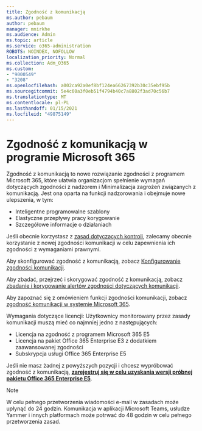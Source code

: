 ```yaml
---
title: Zgodność z komunikacją
ms.author: pebaum
author: pebaum
manager: mnirkhe
ms.audience: Admin
ms.topic: article
ms.service: o365-administration
ROBOTS: NOINDEX, NOFOLLOW
localization_priority: Normal
ms.collection: Adm_O365
ms.custom:
- "9000549"
- "3208"
ms.openlocfilehash: a002ca92a0ef8bf124ea66267392b30c35ebf95b
ms.sourcegitcommit: 5e4c60a3f0eb51f4794b40c7a8802f3ad70c56b7
ms.translationtype: MT
ms.contentlocale: pl-PL
ms.lasthandoff: 01/15/2021
ms.locfileid: "49875149"
---
```

# <a name="communication-compliance-in-microsoft-365"></a>Zgodność z komunikacją w programie Microsoft 365

Zgodność z komunikacją to nowe rozwiązanie zgodności z programem Microsoft 365, które ułatwia organizacjom spełnienie wymagań dotyczących zgodności z nadzorem i Minimalizacja zagrożeń związanych z komunikacją. Jest ona oparta na funkcji nadzorowania i obejmuje nowe ulepszenia, w tym:

- Inteligentne programowalne szablony
- Elastyczne przepływy pracy korygowanie
- Szczegółowe informacje o działaniach

Jeśli obecnie korzystasz z [zasad dotyczących kontroli](https://docs.microsoft.com/microsoft-365/compliance/supervision-policies), zalecamy obecnie korzystanie z nowej zgodności komunikacji w celu zapewnienia ich zgodności z wymaganiami prawnymi.

Aby skonfigurować zgodność z komunikacją, zobacz [Konfigurowanie zgodności komunikacji](https://docs.microsoft.com/microsoft-365/compliance/communication-compliance-configure).

Aby zbadać, przejrzeć i skorygować zgodność z komunikacją, zobacz [zbadanie i korygowanie alertów zgodności dotyczących komunikacji](https://docs.microsoft.com/microsoft-365/compliance/communication-compliance-investigate-remediate).

Aby zapoznać się z omówieniem funkcji zgodności komunikacji, zobacz [zgodność komunikacji w systemie Microsoft 365](https://docs.microsoft.com/microsoft-365/compliance/communication-compliance).

Wymagania dotyczące licencji: Użytkownicy monitorowany przez zasady komunikacji muszą mieć co najmniej jedno z następujących:

- Licencja na zgodność z programem Microsoft 365 E5
- Licencja na pakiet Office 365 Enterprise E3 z dodatkiem zaawansowanej zgodności
- Subskrypcja usługi Office 365 Enterprise E5

Jeśli nie masz żadnej z powyższych pozycji i chcesz wypróbować zgodność z komunikacją, **[zarejestruj się w celu uzyskania wersji próbnej pakietu Office 365 Enterprise E5](https://go.microsoft.com/fwlink/p/?LinkID=698279)**.

> [!NOTE]
> W celu pełnego przetworzenia wiadomości e-mail w zasadach może upłynąć do 24 godzin. Komunikacja w aplikacji Microsoft Teams, usłudze Yammer i innych platformach może potrwać do 48 godzin w celu pełnego przetworzenia zasad.
